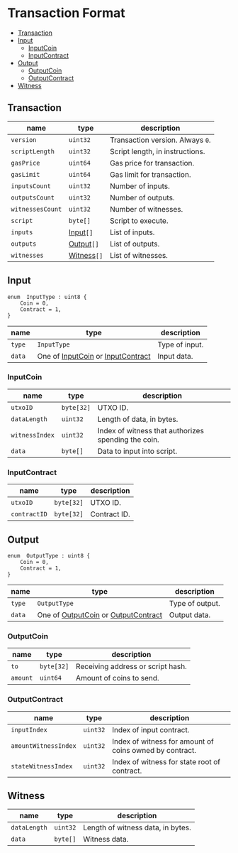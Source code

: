 # Transaction Format

- [Transaction](#transaction)
- [Input](#input)
    - [InputCoin](#inputcoin)
    - [InputContract](#inputcontract)
- [Output](#output)
    - [OutputCoin](#outputcoin)
    - [OutputContract](#outputcontract)
- [Witness](#witness)

## Transaction

| name             | type                    | description                      |
| ---------------- | ----------------------- | -------------------------------- |
| `version`        | `uint32`                | Transaction version. Always `0`. |
| `scriptLength`   | `uint32`                | Script length, in instructions.  |
| `gasPrice`       | `uint64`                | Gas price for transaction.       |
| `gasLimit`       | `uint64`                | Gas limit for transaction.       |
| `inputsCount`    | `uint32`                | Number of inputs.                |
| `outputsCount`   | `uint32`                | Number of outputs.               |
| `witnessesCount` | `uint32`                | Number of witnesses.             |
| `script`         | `byte[]`                | Script to execute.               |
| `inputs`         | [Input](#input)`[]`     | List of inputs.                  |
| `outputs`        | [Output](#output)`[]`   | List of outputs.                 |
| `witnesses`      | [Witness](#witness)`[]` | List of witnesses.               |

## Input

```
enum  InputType : uint8 {
    Coin = 0,
    Contract = 1,
}
```

| name   | type                                                              | description    |
| ------ | ----------------------------------------------------------------- | -------------- |
| `type` | `InputType`                                                       | Type of input. |
| `data` | One of [InputCoin](#inputcoin) or [InputContract](#inputcontract) | Input data.    |


### InputCoin

| name           | type       | description                                         |
| -------------- | ---------- | --------------------------------------------------- |
| `utxoID`       | `byte[32]` | UTXO ID.                                            |
| `dataLength`   | `uint32`   | Length of data, in bytes.                           |
| `witnessIndex` | `uint32`   | Index of witness that authorizes spending the coin. |
| `data`         | `byte[]`   | Data to input into script.                          |

### InputContract

| name         | type       | description  |
| ------------ | ---------- | ------------ |
| `utxoID`     | `byte[32]` | UTXO ID.     |
| `contractID` | `byte[32]` | Contract ID. |

## Output

```
enum  OutputType : uint8 {
    Coin = 0,
    Contract = 1,
}
```

| name   | type                                                                  | description     |
| ------ | --------------------------------------------------------------------- | --------------- |
| `type` | `OutputType`                                                          | Type of output. |
| `data` | One of [OutputCoin](#outputcoin) or [OutputContract](#outputcontract) | Output data.    |

### OutputCoin

| name     | type       | description                       |
| -------- | ---------- | --------------------------------- |
| `to`     | `byte[32]` | Receiving address or script hash. |
| `amount` | `uint64`   | Amount of coins to send.          |

### OutputContract

| name                 | type     | description                                             |
| -------------------- | -------- | ------------------------------------------------------- |
| `inputIndex`         | `uint32` | Index of input contract.                                |
| `amountWitnessIndex` | `uint32` | Index of witness for amount of coins owned by contract. |
| `stateWitnessIndex`  | `uint32` | Index of witness for state root of contract.            |

## Witness

| name         | type     | description                       |
| ------------ | -------- | --------------------------------- |
| `dataLength` | `uint32` | Length of witness data, in bytes. |
| `data`       | `byte[]` | Witness data.                     |
